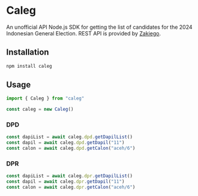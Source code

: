 # Caleg

An unofficial API Node.js SDK for getting the list of candidates for the 2024 Indonesian General Election. REST API is provided by [Zakiego](https://caleg.zakiego.com/).

## Installation

```bash
npm install caleg
```

## Usage

```typescript
import { Caleg } from "caleg"

const caleg = new Caleg()
```

### DPD

```typescript
const dapiList = await caleg.dpd.getDapilList()
const dapil = await caleg.dpd.getDapil("11")
const calon = await caleg.dpd.getCalon("aceh/6")
```

### DPR

```typescript
const dapiList = await caleg.dpr.getDapilList()
const dapil = await caleg.dpr.getDapil("11")
const calon = await caleg.dpr.getCalon("aceh/6")
```
